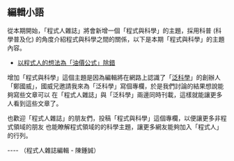## 編輯小語

從本期開始，「程式人雜誌」將會新增一個「程式與科學」的主題，採用科普 (科學普及化)
的角度介紹程式與科學之間的關係，以下是本期「程式與科學」的主題內容。

* [以程式人的想法為「油價公式」除錯](https://dl.dropboxusercontent.com/u/101584453/pmag/201307/htm/science1.html)

增加「程式與科學」這個主題是因為編輯將在網路上認識了「[泛科學](http://pansci.tw/)」的創辦人「鄭國威」，國威兄邀請我來為「泛科學」寫個專欄，於是我們討論的結果想說能夠寫些文章可以
在「程式人雜誌」與「泛科學」兩邊同時刊載，這樣就能讓更多人看到這些文章了。

也歡迎「程式人雜誌」的朋友們，投稿「程式與科學」這個專欄，以便讓更多非程式領域的朋友
也能瞭解程式領域的的科學主題，讓更多網友能夠加入「程式人」的行列。


---- （程式人雜誌編輯 - 陳鍾誠）
                       